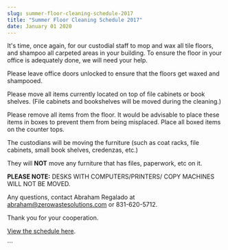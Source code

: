 ```yaml
---
slug: summer-floor-cleaning-schedule-2017
title: "Summer Floor Cleaning Schedule 2017"
date: January 01 2020
---
```


 
<p>
  It's time, once again, for our custodial staff to mop and wax all tile floors,
  and shampoo all carpeted areas in your building. To ensure the floor in your
  office is adequately done, we will need your help.
</p>
<p>
  Please leave office doors unlocked to ensure that the floors get waxed and
  shampooed.
</p>
<p>
  Please move all items currently located on top of file cabinets or book
  shelves. &#40;File cabinets and bookshelves will be moved during the
  cleaning.&#41;
</p>
<p>
  Please remove all items from the floor. It would be advisable to place these
  items in boxes to prevent them from being misplaced. Place all boxed items on
  the counter tops.
</p>
<p>
  The custodians will be moving the furniture &#40;such as coat racks, file
  cabinets, small book shelves, credenzas, etc.&#41;
</p>
<p>
  They will <strong>NOT</strong> move any furniture that has files, paperwork,
  etc on it.
</p>
<p>
  <strong>PLEASE NOTE:</strong> DESKS WITH COMPUTERS/PRINTERS/ COPY MACHINES
  WILL NOT BE MOVED.
</p>
<p>
  Any questions, contact Abraham Regalado at
  <a
    href="&#109;&#x61;&#105;&#x6c;&#116;&#x6f;&#58;&#x61;b&#114;&#x61;&#104;&#x61;&#109;&#x40;&#122;&#x65;&#114;&#111;&#x77;&#97;&#x73;&#116;&#x65;&#115;&#x6f;&#108;&#x75;t&#105;&#x6f;&#110;&#x73;&#46;&#x63;&#111;&#x6d;"
    >abraham@zerowastesolutions.com</a
  >
  or 831&#45;620&#45;5712.
</p>
<p>Thank you for your cooperation.</p>
<p>
  <a
    href="https://docs.google.com/spreadsheets/d/18s2pg2Rpr_r0XTrJSLxJixIHSxqI26Vy5ehdXhrf7p0/edit?usp=sharing"
    >View the schedule here</a
  >.
</p>
```
